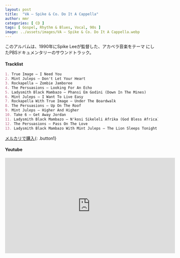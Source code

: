 ```yaml
---
layout: post
title:  "VA – Spike & Co. Do It A Cappella"
author: mmr
categories: [ CD ]
tags: [ Gospel, Rhythm & Blues, Vocal, 90s ]
image: ../assets/images/VA – Spike & Co. Do It A Cappella.webp
---
```


このアルバムは、1990年にSpike Leeが監督した、アカペラ音楽をテーマ にしたPBSドキュメンタリーのサウンドトラック。

#### Tracklist
```md
1. True Image – I Need You
2. Mint Juleps – Don't Let Your Heart
3. Rockapella – Zombie Jamboree
4. The Persuasions – Looking For An Echo
5. Ladysmith Black Mambazo – Phansi Em Godini (Down In The Mines)
6. Mint Juleps – I Want To Live Easy
7. Rockapella With True Image – Under The Boardwalk
8. The Persuasions – Up On The Roof
9. Mint Juleps – Higher And Higher
10. Take 6 – Get Away Jordan
11. Ladysmith Black Mambazo – N'kosi Sikeleli Afrika (God Bless Africa)
12. The Persuasions – Pass On The Love
13. Ladysmith Black Mambazo With Mint Juleps – The Lion Sleeps Tonight
```

[メルカリで購入](https://jp.mercari.com/item/m89445697267?afid=6142608987){: .button1}

#### Youtube
<iframe width="560" height="315" src="https://www.youtube.com/embed/OMnxUgxphOg?si=LTGQplU_-L3Kr-yY" title="YouTube video player" frameborder="0" allow="accelerometer; autoplay; clipboard-write; encrypted-media; gyroscope; picture-in-picture; web-share" referrerpolicy="strict-origin-when-cross-origin" allowfullscreen></iframe>